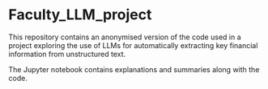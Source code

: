 # Faculty_LLM_project

This repository contains an anonymised version of the code used in a project exploring the use of LLMs for automatically extracting key financial information from unstructured text.

The Jupyter notebook contains explanations and summaries along with the code.
